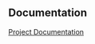 ## Documentation 

[Project Documentation](https://docs.google.com/document/d/162_S0Hr-dV9V-e-jL3q1H3308Ylm0WqM1CYBNOXdNxY/edit?usp=sharing)